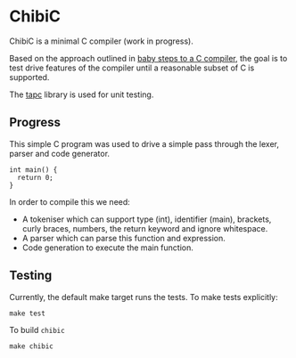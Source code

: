 # ChibiC

ChibiC is a minimal C compiler (work in progress).

Based on the approach outlined in [baby steps to a C compiler](http://www.wilfred.me.uk/blog/2014/08/27/baby-steps-to-a-c-compiler/), the goal is to test drive features of the compiler until a reasonable subset of C is supported.

The [tapc](https://github.com/zorgnax/libtap) library is used for unit testing.

## Progress

This simple C program was used to drive a simple pass through the lexer, parser and code generator.

```
int main() {
  return 0;
}
```

In order to compile this we need:

  - A tokeniser which can support type (int), identifier (main), brackets, curly braces, numbers, the return keyword and ignore whitespace.
  - A parser which can parse this function and expression.
  - Code generation to execute the main function.

## Testing

Currently, the default make target runs the tests. To make tests explicitly:

`
make test
`

To build `chibic`

`
make chibic
`
